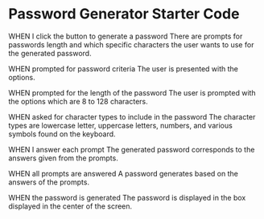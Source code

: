 # Password Generator Starter Code

WHEN I click the button to generate a password
There are prompts for passwords length and which specific characters the user wants to use for the generated password.

WHEN prompted for password criteria
The user is presented with the options.

WHEN prompted for the length of the password
The user is prompted with the options which are 8 to 128 characters.

WHEN asked for character types to include in the password
The character types are lowercase letter, uppercase letters, numbers, and various symbols found on the keyboard.

WHEN I answer each prompt
The generated password corresponds to the answers given from the prompts.

WHEN all prompts are answered
A password generates based on the answers of the prompts.

WHEN the password is generated
The password is displayed in the box displayed in the center of the screen.